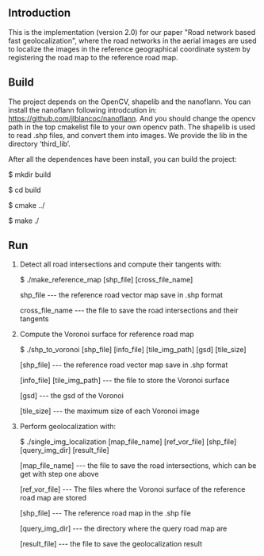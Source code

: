 ## Introduction
This is the implementation (version 2.0) for our paper "Road network based fast geolocalization", where the 
road networks in the aerial images are used to localize the images in the reference geographical 
coordinate system by registering the road map to the reference road map.

## Build
The project depends on the OpenCV, shapelib and the nanoflann. 
You can install the nanoflann following introdcution in: https://github.com/jlblancoc/nanoflann.
And you should change the opencv path in the top cmakelist file to your own opencv path.
The shapelib is used to read .shp files, and convert them into images. We provide the lib in the directory ‘third_lib’.

After all the dependences have been install, you can build the project:

$ mkdir build

$ cd build

$ cmake ../

$ make ./

## Run
1. Detect all road intersections and compute their tangents with:

    $ ./make_reference_map [shp_file] [cross_file_name]
    
    shp_file --- the reference road vector map save in .shp format
    
    cross_file_name --- the file to save the road intersections and their tangents

2. Compute the Voronoi surface for reference road map

    $ ./shp_to_voronoi [shp_file] [info_file] [tile_img_path] [gsd] [tile_size]

    [shp_file] --- the reference road vector map save in .shp format

    [info_file] [tile_img_path] --- the file to store the Voronoi surface

    [gsd] --- the gsd of the Voronoi

    [tile_size] --- the maximum size of each Voronoi image


3. Perform geolocalization with:

    $ ./single_img_localization [map_file_name] [ref_vor_file] [shp_file] [query_img_dir] [result_file]

    [map_file_name] --- the file to save the road intersections, which can be get with step one above

    [ref_vor_file] --- The files where the Voronoi surface of the reference road map are stored
    
    [shp_file] --- The reference road map in the .shp file

    [query_img_dir] --- the directory where the query road map are 

    [result_file] --- the file to save the geolocalization result